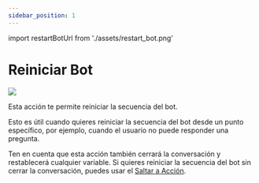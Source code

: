 ```yaml
---
sidebar_position: 1
---
```


import restartBotUrl from './assets/restart_bot.png'

# Reiniciar Bot

<img src={restartBotUrl} width={180} />

Esta acción te permite reiniciar la secuencia del bot.

Esto es útil cuando quieres reiniciar la secuencia del bot desde un punto específico, por ejemplo, cuando el usuario no puede responder una pregunta.

Ten en cuenta que esta acción también cerrará la conversación y restablecerá cualquier variable. Si quieres reiniciar la secuencia del bot sin cerrar la conversación, puedes usar el [Saltar a Acción](/bot/editor/actions/logic/jump_to).